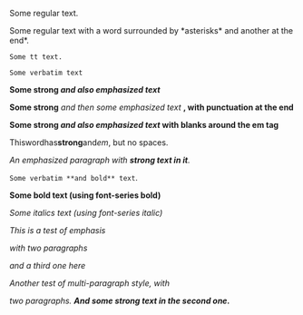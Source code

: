 Some regular text.

Some regular text with a word surrounded by \*asterisks\* and another at the 
end\*.

`Some tt text.`

`Some verbatim text`

**Some strong *and also emphasized text***

**Some strong** *and then some emphasized text* **, with punctuation at the
end**

**Some strong *and also emphasized text* with blanks around the em tag**

Thiswordhas**strong**and*em*, but no spaces.

*An emphasized paragraph with **strong text in it**.*

`Some verbatim **and bold** text`.

**Some bold text (using font-series bold)**

*Some italics text (using font-series italic)*

*This is a test of emphasis*

*with two paragraphs*

*and a third one here*

*Another test of multi-paragraph style, with*

*two paragraphs. **And some strong text in the second one.***
